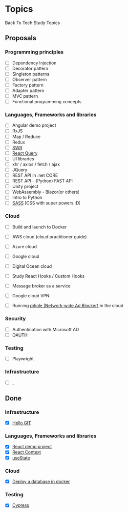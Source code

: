 # Topics
Back To Tech Study Topics

## Proposals

### Programming principles
- [ ] Dependency Injection
- [ ] Decorator pattern
- [ ] Singleton patterns
- [ ] Observer pattern
- [ ] Factory pattern
- [ ] Adapter pattern
- [ ] MVC pattern
- [ ] Functional programming concepts

### Languages, Frameworks and libraries
- [ ] Angular demo project
- [ ] RxJS
- [ ] Map / Reduce
- [ ] Redux
- [ ] [SWR](https://swr.vercel.app/)
- [ ] [React Query](https://react-query.tanstack.com/overview)
- [ ] UI libraries
- [ ] xhr / axios / fetch / ajax
- [ ] JQuery
- [ ] REST API in .net CORE
- [ ] REST API - (Python) FAST API
- [ ] Unity project
- [ ] WebAssembly - Blazor(or others) 
- [ ] Intro to Python
- [ ] [SASS](https://sass-lang.com/guide) (CSS with super powers :D)

### Cloud
- [ ] Build and launch to Docker
- [ ] AWS cloud (cloud practitioner guide)
- [ ] Azure cloud
- [ ] Google cloud
- [ ] Digital Ocean cloud
- [ ] Study React Hooks / Custom Hooks
- [ ] Message broker as a service
- [ ] Google cloud VPN
- [ ] Running [pihole (Network-wide Ad Blocker)](https://pi-hole.net/) in the cloud


### Security
- [ ] Authentication with Microsoft AD
- [ ] OAUTH

### Testing
- [ ] Playwright

### Infrastructure
- [ ] _

## Done

### Infrastructure
- [x] [Hello GIT](https://github.com/BackToTech-Study/HelloGIT)

### Languages, Frameworks and libraries
- [x] [React demo project](https://github.com/BackToTech-Study/React-weather-demo)
- [x] [React Context](https://github.com/BackToTech-Study/ReactStates)
- [x] [useState](https://github.com/BackToTech-Study/ReactStates)

### Cloud
- [x] [Deploy a database in docker](https://github.com/BackToTech-Study/DeployDatabaseInDocker)

### Testing
- [x] [Cypress](https://github.com/BackToTech-Study/HelloCypress)
